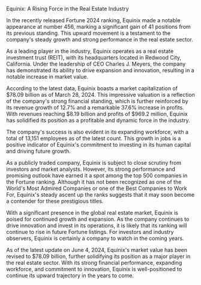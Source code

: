 Equinix: A Rising Force in the Real Estate Industry

In the recently released Fortune 2024 ranking, Equinix made a notable appearance at number 456, marking a significant gain of 41 positions from its previous standing. This upward movement is a testament to the company's steady growth and strong performance in the real estate sector.

As a leading player in the industry, Equinix operates as a real estate investment trust (REIT), with its headquarters located in Redwood City, California. Under the leadership of CEO Charles J. Meyers, the company has demonstrated its ability to drive expansion and innovation, resulting in a notable increase in market value.

According to the latest data, Equinix boasts a market capitalization of $78.09 billion as of March 28, 2024. This impressive valuation is a reflection of the company's strong financial standing, which is further reinforced by its revenue growth of 12.7% and a remarkable 37.6% increase in profits. With revenues reaching $8.19 billion and profits of $969.2 million, Equinix has solidified its position as a profitable and dynamic force in the industry.

The company's success is also evident in its expanding workforce, with a total of 13,151 employees as of the latest count. This growth in jobs is a positive indicator of Equinix's commitment to investing in its human capital and driving future growth.

As a publicly traded company, Equinix is subject to close scrutiny from investors and market analysts. However, its strong performance and promising outlook have earned it a spot among the top 500 companies in the Fortune ranking. Although it has not been recognized as one of the World's Most Admired Companies or one of the Best Companies to Work For, Equinix's steady ascent up the ranks suggests that it may soon become a contender for these prestigious titles.

With a significant presence in the global real estate market, Equinix is poised for continued growth and expansion. As the company continues to drive innovation and invest in its operations, it is likely that its ranking will continue to rise in future Fortune listings. For investors and industry observers, Equinix is certainly a company to watch in the coming years.

As of the latest update on June 4, 2024, Equinix's market value has been revised to $78.09 billion, further solidifying its position as a major player in the real estate sector. With its strong financial performance, expanding workforce, and commitment to innovation, Equinix is well-positioned to continue its upward trajectory in the years to come.